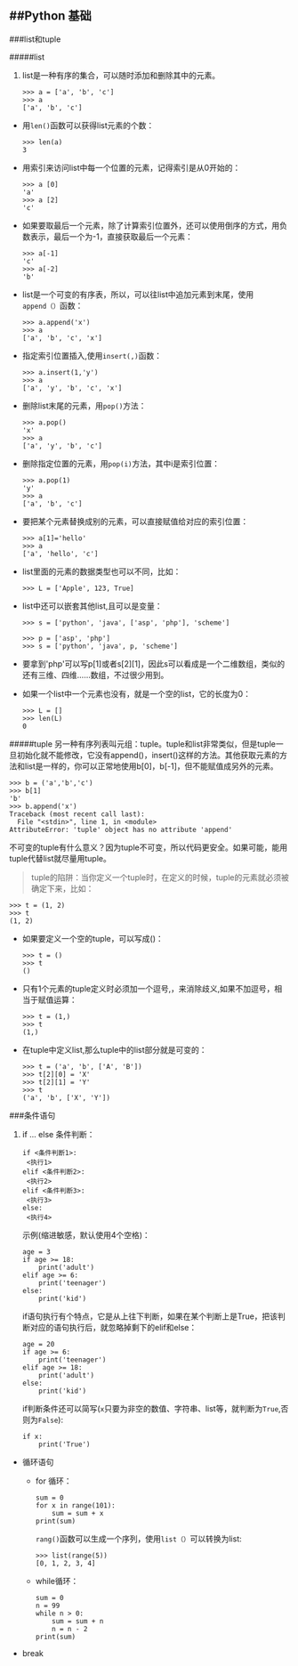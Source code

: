 ##Python 基础
-------------------------------------
###list和tuple

#####list

1. list是一种有序的集合，可以随时添加和删除其中的元素。

   ```
   >>> a = ['a', 'b', 'c']
   >>> a
   ['a', 'b', 'c']
   ```

* 用`len()`函数可以获得list元素的个数：

	```
	>>> len(a)
	3
	```
* 用索引来访问list中每一个位置的元素，记得索引是从0开始的：

	```
	>>> a [0]
	'a'
	>>> a [2]
	'c'
	```
* 如果要取最后一个元素，除了计算索引位置外，还可以使用倒序的方式，用负数表示，最后一个为-1，直接获取最后一个元素：
	
	```
	>>> a[-1]
	'c'
	>>> a[-2]
    'b'
    ```

* list是一个可变的有序表，所以，可以往list中追加元素到末尾，使用`append（）`函数：
   
   ```
   >>> a.append('x')
   >>> a
   ['a', 'b', 'c', 'x']
   ```
* 指定索引位置插入,使用`insert(,)`函数：
  
  ```
  >>> a.insert(1,'y')
  >>> a
  ['a', 'y', 'b', 'c', 'x']
  ```
* 删除list末尾的元素，用`pop()`方法：
  
  ```
  >>> a.pop()
  'x'
  >>> a
  ['a', 'y', 'b', 'c']
  ```
* 删除指定位置的元素，用`pop(i)`方法，其中i是索引位置：
  
  ```
  >>> a.pop(1)
  'y'
  >>> a
  ['a', 'b', 'c']
  ```
* 要把某个元素替换成别的元素，可以直接赋值给对应的索引位置：
  
  ```
  >>> a[1]='hello'
  >>> a
  ['a', 'hello', 'c']
  ```
* list里面的元素的数据类型也可以不同，比如：
  
  ```
  >>> L = ['Apple', 123, True]
  ```
* list中还可以嵌套其他list,且可以是变量：
   
   ```
   >>> s = ['python', 'java', ['asp', 'php'], 'scheme']
   ```
   ```
   >>> p = ['asp', 'php']
   >>> s = ['python', 'java', p, 'scheme']
   ```
* 要拿到'php'可以写p[1]或者s[2][1]，因此s可以看成是一个二维数组，类似的还有三维、四维……数组，不过很少用到。

* 如果一个list中一个元素也没有，就是一个空的list，它的长度为0：
  
  ```
  >>> L = []
  >>> len(L)
  0  
  ```
  
#####tuple
另一种有序列表叫元组：tuple。tuple和list非常类似，但是tuple一旦初始化就不能修改，它没有append()，insert()这样的方法。其他获取元素的方法和list是一样的，你可以正常地使用b[0]，b[-1]，但不能赋值成另外的元素。 

```
>>> b = ('a','b','c')
>>> b[1]
'b'
>>> b.append('x')
Traceback (most recent call last):
  File "<stdin>", line 1, in <module>
AttributeError: 'tuple' object has no attribute 'append'
```
不可变的tuple有什么意义？因为tuple不可变，所以代码更安全。如果可能，能用tuple代替list就尽量用tuple。

> tuple的陷阱：当你定义一个tuple时，在定义的时候，tuple的元素就必须被确定下来，比如：
  
  ```
  >>> t = (1, 2)
  >>> t
  (1, 2)
  ```
  
* 如果要定义一个空的tuple，可以写成()：
  
  ```
  >>> t = ()
  >>> t
  ()
  ```
  
* 只有1个元素的tuple定义时必须加一个逗号,，来消除歧义,如果不加逗号，相当于赋值运算：
  
  ```
  >>> t = (1,)
  >>> t
  (1,)
  ```
* 在tuple中定义list,那么tuple中的list部分就是可变的：
  
  ```
  >>> t = ('a', 'b', ['A', 'B'])
  >>> t[2][0] = 'X'
  >>> t[2][1] = 'Y'
  >>> t
  ('a', 'b', ['X', 'Y'])
  ```
  

###条件语句

1. if ... else 条件判断：
   
   ```
   if <条件判断1>:
    <执行1>
   elif <条件判断2>:
    <执行2>
   elif <条件判断3>:
    <执行3>
   else:
    <执行4>
   ```
   示例(缩进敏感，默认使用4个空格)：
   
   ```
   age = 3
   if age >= 18:
       print('adult')
   elif age >= 6:
       print('teenager')
   else:
       print('kid')
   ```
   if语句执行有个特点，它是从上往下判断，如果在某个判断上是True，把该判断对应的语句执行后，就忽略掉剩下的elif和else：
   
   ```
   age = 20
   if age >= 6:
       print('teenager')
   elif age >= 18:
       print('adult')
   else:
       print('kid') 
   ```
   if判断条件还可以简写(`x`只要为非空的数值、字符串、list等，就判断为`True`,否则为`False`):
   
   ```
   if x:
       print('True')
   ``` 

* 循环语句
  
  * for 循环：
    
     ```
     sum = 0
     for x in range(101):
         sum = sum + x
     print(sum)
     ```
     `rang()`函数可以生成一个序列，使用`list（）`可以转换为list: 
     
     ```
     >>> list(range(5))
     [0, 1, 2, 3, 4]
     ```
     
     
     
  * while循环：
    
    ```
    sum = 0
    n = 99
    while n > 0:
        sum = sum + n
        n = n - 2
    print(sum) 
    ```
    

* break
